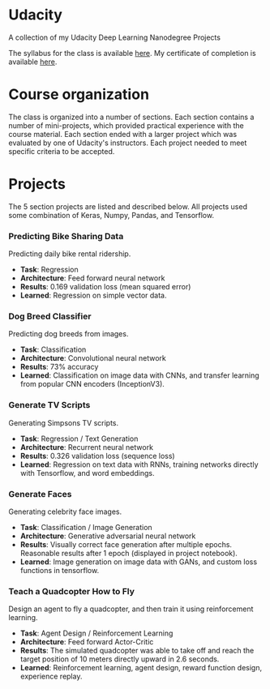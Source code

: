 # Udacity
A collection of my Udacity Deep Learning Nanodegree Projects

The syllabus for the class is available [here](https://github.com/RyanNavillus/Udacity/blob/master/syllabus.pdf). 
My certificate of completion is available [here](https://confirm.udacity.com/FRADHULF).

# Course organization
The class is organized into a number of sections. Each section contains a number of mini-projects, which provided practical experience with the course material. Each section ended with a larger project which was evaluated by one of Udacity's instructors. Each project needed to meet specific criteria to be accepted.

# Projects
The 5 section projects are listed and described below. All projects used some combination of Keras, Numpy, Pandas, and Tensorflow.

### Predicting Bike Sharing Data
Predicting daily bike rental ridership.
* **Task**: Regression
* **Architecture**: Feed forward neural network
* **Results**: 0.169 validation loss (mean squared error)
* **Learned**: Regression on simple vector data.

### Dog Breed Classifier
Predicting dog breeds from images.

* **Task**: Classification
* **Architecture**: Convolutional neural network
* **Results**: 73% accuracy
* **Learned**: Classification on image data with CNNs, and transfer learning from popular CNN encoders (InceptionV3).

### Generate TV Scripts
Generating Simpsons TV scripts.

* **Task**: Regression / Text Generation
* **Architecture**: Recurrent neural network
* **Results**: 0.326 validation loss (sequence loss)
* **Learned**: Regression on text data with RNNs, training networks directly with Tensorflow, and word embeddings.

### Generate Faces
Generating celebrity face images.

* **Task**: Classification / Image Generation
* **Architecture**: Generative adversarial neural network
* **Results**: Visually correct face generation after multiple epochs. Reasonable results after 1 epoch (displayed in project notebook).
* **Learned**: Image generation on image data with GANs, and custom loss functions in tensorflow.

### Teach a Quadcopter How to Fly
Design an agent to fly a quadcopter, and then train it using reinforcement learning.

* **Task**: Agent Design / Reinforcement Learning
* **Architecture**: Feed forward Actor-Critic
* **Results**: The simulated quadcopter was able to take off and reach the target position of 10 meters directly upward in 2.6 seconds.
* **Learned**: Reinforcement learning, agent design, reward function design, experience replay.
